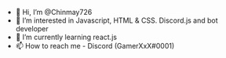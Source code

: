 - 👋 Hi, I’m @Chinmay726
- 👀 I’m interested in Javascript, HTML & CSS. Discord.js and bot developer
- 🌱 I’m currently learning react.js
- 📫 How to reach me - Discord (GamerXxX#0001) 

<!---
Chinmay726/Chinmay726 is a ✨ special ✨ repository because its `README.md` (this file) appears on your GitHub profile.
You can click the Preview link to take a look at your changes.
--->
